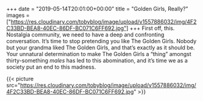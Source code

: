+++
date = "2019-05-14T20:01:00+00:00"
title = "Golden Girls, Really?"
images = ["https://res.cloudinary.com/tobyblog/image/upload/v1557886032/img/4F2C33BD-BEA8-40EC-86DF-BC071C6FF692.jpg"]
+++
First off, this. Nostalgia community, we need to have a deep and confronting conversation. It’s time to stop pretending you like The Golden Girls. Nobody but your grandma liked The Golden Girls, and that’s exactly as it should be. Your unnatural determination to make The Golden Girls a “thing” amongst thirty-something _males_ has led to this abomination, and it’s time we as a society put an end to this madness. 

{{< picture src="https://res.cloudinary.com/tobyblog/image/upload/v1557886032/img/4F2C33BD-BEA8-40EC-86DF-BC071C6FF692.jpg" >}}
